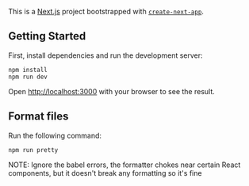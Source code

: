 This is a [Next.js](https://nextjs.org) project bootstrapped with [`create-next-app`](https://nextjs.org/docs/app/api-reference/cli/create-next-app).

## Getting Started

First, install dependencies and run the development server:

```
npm install
npm run dev
```

Open [http://localhost:3000](http://localhost:3000) with your browser to see the result.

## Format files

Run the following command:
```
npm run pretty
```

NOTE: Ignore the babel errors, the formatter chokes near certain React components, but it doesn't break any formatting so it's fine